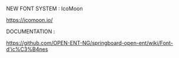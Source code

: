 NEW FONT SYSTEM : IcoMoon

https://icomoon.io/

DOCUMENTATION :

https://github.com/OPEN-ENT-NG/springboard-open-ent/wiki/Font-d'ic%C3%B4nes
